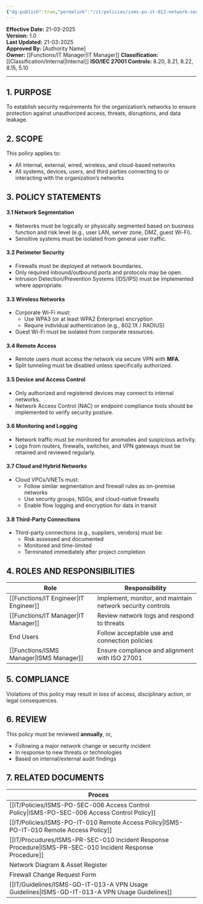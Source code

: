 ```yaml
---
{"dg-publish":true,"permalink":"/it/policies/isms-po-it-013-network-security-policy/","tags":["network","security","policy"],"noteIcon":"default"}
---
```


**Effective Date:** 21-03-2025  
**Version:** 1.0  
**Last Updated:** 21-03-2025  
**Approved By:** [Authority Name]  
**Owner:** [[Functions/IT Manager\|IT Manager]]
**Classification:** [[Classification/Internal\|Internal]]
**ISO/IEC 27001 Controls:** 8.20, 8.21, 8.22, 8.15, 5.10

---
## **1. PURPOSE**  
To establish security requirements for the organization’s networks to ensure protection against unauthorized access, threats, disruptions, and data leakage.
## **2. SCOPE**
This policy applies to:
- All internal, external, wired, wireless, and cloud-based networks
- All systems, devices, users, and third parties connecting to or interacting with the organization’s networks
## **3. POLICY STATEMENTS** 
#### 3.1 Network Segmentation
- Networks must be logically or physically segmented based on business function and risk level (e.g., user LAN, server zone, DMZ, guest Wi-Fi).
- Sensitive systems must be isolated from general user traffic.

#### 3.2 Perimeter Security
- Firewalls must be deployed at network boundaries.
- Only required inbound/outbound ports and protocols may be open.
- Intrusion Detection/Prevention Systems (IDS/IPS) must be implemented where appropriate.
#### 3.3 Wireless Networks
- Corporate Wi-Fi must:
    - Use WPA3 (or at least WPA2 Enterprise) encryption
    - Require individual authentication (e.g., 802.1X / RADIUS)
- Guest Wi-Fi must be isolated from corporate resources.

#### 3.4 Remote Access
- Remote users must access the network via secure VPN with **MFA**.
- Split tunneling must be disabled unless specifically authorized.

#### 3.5 Device and Access Control
- Only authorized and registered devices may connect to internal networks.
- Network Access Control (NAC) or endpoint compliance tools should be implemented to verify security posture.

#### 3.6 Monitoring and Logging
- Network traffic must be monitored for anomalies and suspicious activity.
- Logs from routers, firewalls, switches, and VPN gateways must be retained and reviewed regularly.

#### 3.7 Cloud and Hybrid Networks
- Cloud VPCs/VNETs must:
    - Follow similar segmentation and firewall rules as on-premise networks
    - Use security groups, NSGs, and cloud-native firewalls
    - Enable flow logging and encryption for data in transit

#### 3.8 Third-Party Connections
- Third-party connections (e.g., suppliers, vendors) must be:
    - Risk assessed and documented
    - Monitored and time-limited
    - Terminated immediately after project completion
## **4. ROLES AND RESPONSIBILITIES**

| **Role**         | **Responsibility**                                         |
| ---------------- | ---------------------------------------------------------- |
| [[Functions/IT Engineer\|IT Engineer]]  | Implement, monitor, and maintain network security controls |
| [[Functions/IT Manager\|IT Manager]]   | Review network logs and respond to threats                 |
| End Users        | Follow acceptable use and connection policies              |
| [[Functions/ISMS Manager\|ISMS Manager]] | Ensure compliance and alignment with ISO 27001             |
## **5. COMPLIANCE**  
Violations of this policy may result in loss of access, disciplinary action, or legal consequences.
## **6. REVIEW**  
This policy must be reviewed **annually**, or,
- Following a major network change or security incident
- In response to new threats or technologies
- Based on internal/external audit findings
## **7. RELATED DOCUMENTS**  

| Proces                                          |     |
| ----------------------------------------------- | --- |
| [[IT/Policies/ISMS-PO-SEC-006 Access Control Policy\|ISMS-PO-SEC-006 Access Control Policy]]       |     |
| [[IT/Policies/ISMS-PO-IT-010 Remote Access Policy\|ISMS-PO-IT-010 Remote Access Policy]]         |     |
| [[IT/Procudures/ISMS-PR-SEC-010 Incident Response Procedure\|ISMS-PR-SEC-010 Incident Response Procedure]] |     |
| Network Diagram & Asset Register                |     |
| Firewall Change Request Form                    |     |
| [[IT/Guidelines/ISMS-GD-IT-013-A VPN Usage Guidelines\|ISMS-GD-IT-013-A VPN Usage Guidelines]]       |     |










